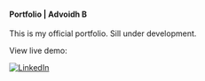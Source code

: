 #### Portfolio | Advoidh B
This is my official portfolio. Sill under development.

View live demo:

[![LinkedIn](https://img.shields.io/badge/Go&nbsp;To&nbsp;Protfolio-%23d1e0ba.svg?style=for-the-badge&logo=html&logoColor=white)](https://advoidh-b.github.io/profile/alpha.html)

